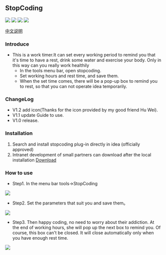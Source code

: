 ## StopCoding
![](https://img.shields.io/github/stars/jogeen/StopCoding)
![](https://img.shields.io/badge/downloads-1121-green)
![](https://img.shields.io/badge/Version-V1.2-orange)
![](https://img.shields.io/github/license/jogeen/StopCoding)

[中文说明](https://github.com/jogeen/StopCoding/blob/master/readme_ZH.md)
### Introduce
- This is a work timer.It can set every working period to remind you that it's time to have a rest, drink some water and exercise your body.
      Only in this way can you really work healthily
    - In the tools menu bar, open stopcoding.
    - Set working hours and rest time, and save them.
    - When the set time comes, there will be a pop-up box to remind you to rest, so that you can not operate idea temporarily.


### ChangeLog
- V1.2 add icon(Thanks for the icon provided by my good friend Hu Wei).
- V1.1 update Guide to use.
- V1.0 release.

### Installation

1. Search and install stopcoding plug-in directly in idea (officially approved)
2. Intranet development of small partners can download after the local installation [Download](https://github.com/jogeen/StopCoding/releases/tag/20210114-V1.2)

### How to use
- Step1. In the menu bar tools->StopCoding

![](https://raw.githubusercontent.com/jogeen/StopCoding/master/image/step1.png)

- Step2. Set the parameters that suit you and save them。

![](https://raw.githubusercontent.com/jogeen/StopCoding/master/image/step2.png)

- Step3. Then happy coding, no need to worry about their addiction. At the end of working hours, she will pop up the next box to remind you. Of course, this box can't be closed. It will close automatically only when you have enough rest time.

![](https://raw.githubusercontent.com/jogeen/StopCoding/master/image/step3.png)
